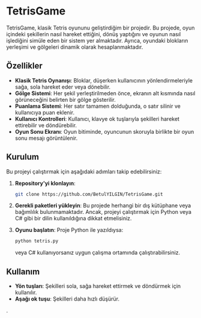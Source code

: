 # TetrisGame

TetrisGame, klasik Tetris oyununu geliştirdiğim bir projedir. Bu projede, oyun içindeki şekillerin nasıl hareket ettiğini, dönüş yaptığını ve oyunun nasıl işlediğini simüle eden bir sistem yer almaktadır. Ayrıca, oyundaki blokların yerleşimi ve gölgeleri dinamik olarak hesaplanmaktadır.

## Özellikler

- **Klasik Tetris Oynanışı**: Bloklar, düşerken kullanıcının yönlendirmeleriyle sağa, sola hareket eder veya dönebilir.
- **Gölge Sistemi**: Her şekil yerleştirilmeden önce, ekranın alt kısmında nasıl görüneceğini belirten bir gölge gösterilir.
- **Puanlama Sistemi**: Her satır tamamen dolduğunda, o satır silinir ve kullanıcıya puan eklenir.
- **Kullanıcı Kontrolleri**: Kullanıcı, klavye ok tuşlarıyla şekilleri hareket ettirebilir ve döndürebilir.
- **Oyun Sonu Ekranı**: Oyun bitiminde, oyuncunun skoruyla birlikte bir oyun sonu mesajı görüntülenir.

## Kurulum

Bu projeyi çalıştırmak için aşağıdaki adımları takip edebilirsiniz:

1. **Repository'yi klonlayın**:
    ```bash
    git clone https://github.com/BetulYILGIN/TetrisGame.git
    ```

2. **Gerekli paketleri yükleyin**:
    Bu projede herhangi bir dış kütüphane veya bağımlılık bulunmamaktadır. Ancak, projeyi çalıştırmak için Python veya C# gibi bir dilin kullanıldığına dikkat etmelisiniz.

3. **Oyunu başlatın**:
    Proje Python ile yazıldıysa:
    ```bash
    python tetris.py
    ```
    veya C# kullanıyorsanız uygun çalışma ortamında çalıştırabilirsiniz.

## Kullanım

- **Yön tuşları**: Şekilleri sola, sağa hareket ettirmek ve döndürmek için kullanılır.
- **Aşağı ok tuşu**: Şekilleri daha hızlı düşürür.

.
